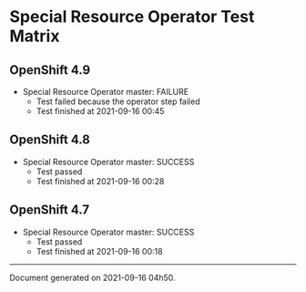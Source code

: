 
Special Resource Operator Test Matrix
=====================================

OpenShift 4.9
-------------


* Special Resource Operator master: FAILURE
  - Test failed because the operator step failed
  - Test finished at 2021-09-16 00:45

OpenShift 4.8
-------------


* Special Resource Operator master: SUCCESS
  - Test passed
  - Test finished at 2021-09-16 00:28

OpenShift 4.7
-------------


* Special Resource Operator master: SUCCESS
  - Test passed
  - Test finished at 2021-09-16 00:18


---
Document generated on 2021-09-16 04h50.
